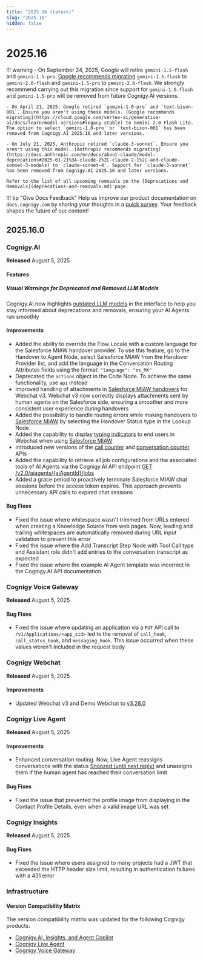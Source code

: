 ```yaml
---
title: "2025.16 (latest)"
slug: "2025.16"
hidden: false
---
```


# 2025.16

!!! warning
    - On September 24, 2025, Google will retire `gemini-1.5-flash` and `gemini-1.5-pro`. [Google recommends migrating](https://cloud.google.com/vertex-ai/generative-ai/docs/learn/model-versions#legacy-stable) `gemini-1.5-flash` to `gemini-2.0-flash` and `gemini-1.5-pro` to `gemini-2.0-flash`. We strongly recommend carrying out this migration since support for `gemini-1.5-flash` and `gemini-1.5-pro` will be removed from future Cognigy.AI versions.

    - On April 21, 2025, Google retired `gemini-1.0-pro` and `text-bison-001`. Ensure you aren't using these models. [Google recommends migrating](https://cloud.google.com/vertex-ai/generative-ai/docs/learn/model-versions#legacy-stable) to Gemini 2.0 Flash Lite. The option to select `gemini-1.0-pro` or `text-bison-001` has been removed from Cognigy.AI 2025.16 and later versions.

    - On July 21, 2025, Anthropic retired `claude-3-sonnet`. Ensure you aren't using this model. [Anthropic recommends migrating](https://docs.anthropic.com/en/docs/about-claude/model-deprecations#2025-01-21%3A-claude-2%2C-claude-2-1%2C-and-claude-sonnet-3-models) to `claude-sonnet-4`. Support for `claude-3-sonnet` has been removed from Cognigy.AI 2025.16 and later versions.

    Refer to the list of all upcoming removals on the [Deprecations and Removals](deprecations-and-removals.md) page.

!!! tip "Give Docs Feedback"
    Help us improve our product documentation on `docs.cognigy.com` by sharing your thoughts in a [quick survey](https://forms.office.com/e/xnqneVasp2). Your feedback shapes the future of our content!

## 2025.16.0

### Cognigy.AI

**Released** August 5, 2025

#### Features

##### Visual Warnings for Deprecated and Removed LLM Models

Cognigy.AI now highlights [outdated LLM models](../ai/empower/llms/overview.md#deprecations-and-removals) in the interface to help you stay informed about deprecations and removals, ensuring your AI Agents run smoothly

#### Improvements

- Added the ability to override the Flow Locale with a custom language for the Salesforce MIAW handover provider. To use this feature, go to the Handover to Agent Node, select Salesforce MIAW from the Handover Provider list, and add the language in the Conversation Routing Attributes fields using the format: `"language": "es_MX"`
- Deprecated the `actions` object in the Code Node. To achieve the same functionality, use `api` instead
- Improved handling of attachments in [Salesforce MIAW handovers](../ai/escalate/handover-reference/salesforce-miaw.md) for Webchat v3. Webchat v3 now correctly displays attachments sent by human agents on the Salesforce side, ensuring a smoother and more consistent user experience during handovers
- Added the possibility to handle routing errors while making handovers to [Salesforce MIAW](../ai/escalate/handover-reference/salesforce-miaw.md) by selecting the Handover Status type in the Lookup Node
- Added the capability to display [typing indicators](../webchat/v3/configuration.md#webchat-behavior) to end users in Webchat when using [Salesforce MIAW](../ai/escalate/handover-reference/salesforce-miaw.md)
- Introduced new versions of the [call counter](https://api-trial.cognigy.ai/openapi#get-/v3.0/callcounter) and [conversation counter](https://api-trial.cognigy.ai/openapi#get-/v3.0/conversationcounter) APIs
- Added the capability to retrieve all job configurations and the associated tools of AI Agents via the Cognigy.AI API endpoint [GET /v2.0/aiagents/{aiAgentId}/jobs](https://api-trial.cognigy.ai/openapi#get-/v2.0/aiagents/-aiAgentId-/jobs)
- Added a grace period to proactively terminate Salesforce MIAW chat sessions before the access token expires. This approach prevents unnecessary API calls to expired chat sessions

#### Bug Fixes

- Fixed the issue where whitespace wasn't trimmed from URLs entered when creating a Knowledge Source from web pages. Now, leading and trailing whitespaces are automatically removed during URL input validation to prevent this error
- Fixed the issue where the Add Transcript Step Node with Tool Call type and Assistant role didn't add entries to the conversation transcript as expected
- Fixed the issue where the example AI Agent template was incorrect in the Cognigy.AI API documentation

### Cognigy Voice Gateway

**Released** August 5, 2025

#### Bug Fixes

- Fixed the issue where updating an application via a `PUT` API call to `/v1/Applications/<app_sid>` led to the removal of `call_hook`, `call_status_hook`, and `messaging_hook`. This  issue occurred when these values weren't included in the request body

### Cognigy Webchat

**Released** August 5, 2025

#### Improvements

- Updated Webchat v3 and Demo Webchat to [v3.28.0](https://github.com/Cognigy/Webchat/releases/tag/v3.28.0)

### Cognigy Live Agent

**Released** August 5, 2025

#### Improvements

- Enhanced conversation routing. Now, Live Agent reassigns conversations with the status [Snoozed (until next reply)](../live-agent/conversation/conversation-routing/automatic-mode.md) and unassigns them if the human agent has reached their conversation limit

#### Bug Fixes

- Fixed the issue that prevented the profile image from displaying in the Contact Profile Details, even when a valid image URL was set

### Cognigy Insights

**Released** August 5, 2025

#### Bug Fixes

- Fixed the issue where users assigned to many projects had a JWT that exceeded the HTTP header size limit, resulting in authentication failures with a 431 error

### Infrastructure

#### Version Compatibility Matrix

The version compatibility matrix was updated for the following Cognigy products:

- [Cognigy.AI, Insights, and Agent Copilot](../ai/installation/version-compatibility-matrix.md)
- [Cognigy Live Agent](../live-agent/installation/deployment/version-compatibility-matrix.md)
- [Cognigy Voice Gateway](../voice-gateway/installation/version-compatibility-matrix.md)